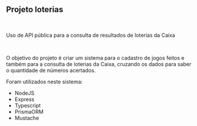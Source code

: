 <h2>Projeto loterias</h2><br>

<p>Uso de API pública para a consulta de resultados de loterias da Caixa</p><br>

<span>O objetivo do projeto é criar um sistema para o cadastro de jogos feitos e também para a consulta de loterias da
    Caixa, cruzando os dados para saber o quantidade de números acertados.</span>

<span>Foram utilizados neste sistema:</span>

<ul>
    <li>NodeJS</li>
    <li>Express</li>
    <li>Typescript</li>
    <li>PrismaORM</li>
    <li>Mustache</li>
</ul>